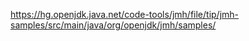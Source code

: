 

https://hg.openjdk.java.net/code-tools/jmh/file/tip/jmh-samples/src/main/java/org/openjdk/jmh/samples/


